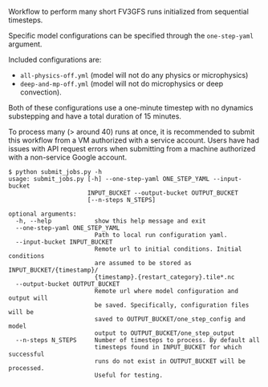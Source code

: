 Workflow to perform many short FV3GFS runs initialized from sequential timesteps.

Specific model configurations can be specified through the `one-step-yaml` argument.

Included configurations are:
- `all-physics-off.yml` (model will not do any physics or
microphysics)
- `deep-and-mp-off.yml` (model will not do microphysics or deep convection).

Both of these configurations use a one-minute timestep with no dynamics substepping and
have a total duration of 15 minutes.

To process many (> around 40) runs at once, it is recommended to submit this workflow
from a VM authorized with a service account. Users have had issues with API request errors
when submitting from a machine authorized with a non-service Google account.

```
$ python submit_jobs.py -h
usage: submit_jobs.py [-h] --one-step-yaml ONE_STEP_YAML --input-bucket
                      INPUT_BUCKET --output-bucket OUTPUT_BUCKET
                      [--n-steps N_STEPS]

optional arguments:
  -h, --help            show this help message and exit
  --one-step-yaml ONE_STEP_YAML
                        Path to local run configuration yaml.
  --input-bucket INPUT_BUCKET
                        Remote url to initial conditions. Initial conditions
                        are assumed to be stored as INPUT_BUCKET/{timestamp}/
                        {timestamp}.{restart_category}.tile*.nc
  --output-bucket OUTPUT_BUCKET
                        Remote url where model configuration and output will
                        be saved. Specifically, configuration files will be
                        saved to OUTPUT_BUCKET/one_step_config and model
                        output to OUTPUT_BUCKET/one_step_output
  --n-steps N_STEPS     Number of timesteps to process. By default all
                        timesteps found in INPUT_BUCKET for which successful
                        runs do not exist in OUTPUT_BUCKET will be processed.
                        Useful for testing.
```
